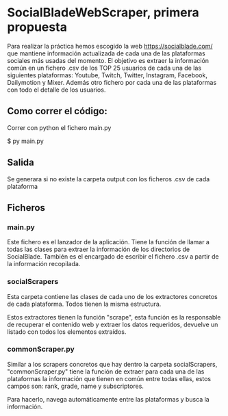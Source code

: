 # SocialBladeWebScraper, primera propuesta

Para realizar la práctica hemos escogido la web https://socialblade.com/ que mantiene información actualizada de cada una de las plataformas sociales más usadas del momento. El objetivo es extraer la información común en un fichero .csv de los TOP 25 usuarios de cada una de las siguientes plataformas: Youtube, Twitch, Twitter, Instagram, Facebook, Dailymotion y Mixer. Además otro fichero por cada una de las plataformas con todo el detalle de los usuarios.

## Como correr el código: 

Correr con python el fichero main.py

$ py main.py

## Salida

Se generara si no existe la carpeta output con los ficheros .csv de cada plataforma

## Ficheros

### main.py

Este fichero es el lanzador de la aplicación. Tiene la función de llamar a todas las clases para extraer la información de los directorios de SocialBlade. También es el encargado de escribir el fichero .csv a partir de la información recopilada.

### socialScrapers

Esta carpeta contiene las clases de cada uno de los extractores concretos de cada plataforma. Todos tienen la misma estructura.

Estos extractores tienen la función "scrape", esta función es la responsable de recuperar el contenido web y extraer los datos requeridos, devuelve un listado con todos los elementos extraídos.


### commonScraper.py

Similar a los scrapers concretos que hay dentro la carpeta socialScrapers, "commonScraper.py" tiene la función de extraer para cada una de las plataformas la información que tienen en común entre todas ellas, estos campos son: rank, grade, name y subscriptores.

Para hacerlo, navega automáticamente entre las plataformas y busca la información.